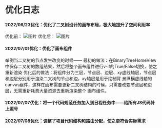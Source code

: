# 优化日志

#### 2022/06/23优化：优化了二叉树设计的画布布局，极大地提升了空间利用率
优化前：
![图片](https://user-images.githubusercontent.com/65166118/175334600-2bb435b7-97ec-47c8-8144-074befdda8f6.png)
优化后：
![图片](https://user-images.githubusercontent.com/65166118/175334576-688fc79a-7b67-414b-9286-180286f16386.png)

#### 2022/07/01优化：优化了画布组件
举例当二叉树的节点发生改变的时候——
	最初的做法：在BinaryTreeHomeView中保存二叉树的数组结果，然后将整个画布组件进行v-if的True/False切换，使之重新渲染
	优化后的做法：将组件分为三层，节点层、边层、xy虚线轴层，节点层和边层分别用于渲染二叉树的节点和边，xy轴层是用于绘制背
景纵横虚线轴的canvas组件，这样在画布需要更新二叉树结构的时候，只需要改变节点层和边层，无需重新耗费大量资源去重新渲染整个
画布组件。

#### 2022/07/07优化：将一个代码规范任务加入到日程任务中——给所有JS代码补上逗号
#### 2022/07/08优化：调整了项目代码结构和路由分配，使之更符合实际需求